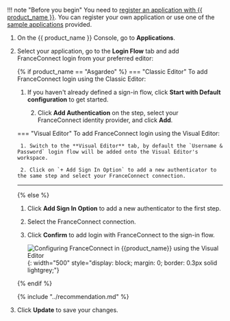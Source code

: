 !!! note "Before you begin"
You need to [register an application with {{ product_name }}]({{base_path}}/guides/applications/). You can register your own application or use one of the [sample applications]({{base_path}}/get-started/try-samples/) provided.

1. On the {{ product_name }} Console, go to **Applications**.
2. Select your application, go to the **Login Flow** tab and add FranceConnect login from your preferred editor:

   {% if product_name == "Asgardeo" %}
   === "Classic Editor"
   To add FranceConnect login using the Classic Editor:
   1. If you haven't already defined a sign-in flow, click **Start with Default configuration** to get started.

        2. Click **Add Authentication** on the step, select your FranceConnect identity provider, and click **Add**.

   === "Visual Editor"
   To add FranceConnect login using the Visual Editor:

        1. Switch to the **Visual Editor** tab, by default the `Username & Password` login flow will be added onto the Visual Editor's workspace.

        2. Click on `+ Add Sign In Option` to add a new authenticator to the same step and select your FranceConnect connection.

    ---
   {% else %}
    1. Click **Add Sign In Option** to add a new authenticator to the first step.

    2. Select the FranceConnect connection.

    3. Click **Confirm** to add login with FranceConnect to the sign-in flow.

       ![Configuring FranceConnect in {{product_name}} using the Visual Editor]({{base_path}}/assets/img/guides/idp/franceconnect-eid/add-franceconnect-login-with-visual-editor.png){: width="500" style="display: block; margin: 0; border: 0.3px solid lightgrey;"}

   {% endif %}

   {% include "../recommendation.md" %}


3. Click **Update** to save your changes.
